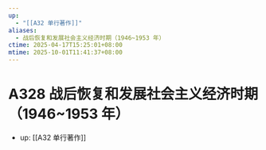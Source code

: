 ```yaml
---
up:
  - "[[A32 单行著作]]"
aliases:
  - 战后恢复和发展社会主义经济时期（1946~1953 年）
ctime: 2025-04-17T15:25:01+08:00
mtime: 2025-10-01T11:41:37+08:00
---
```


# A328 战后恢复和发展社会主义经济时期（1946~1953 年）

- up: [[A32 单行著作]]
